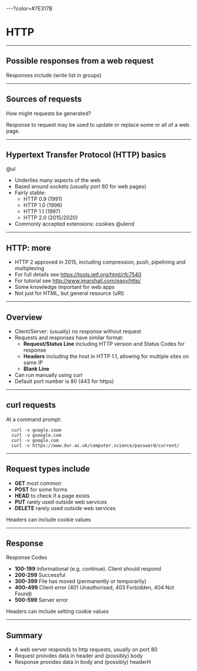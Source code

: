 ---?color=#7E317B

# HTTP

---

## Possible responses from a web request

Responses include (write list in groups)

---


## Sources of requests

How might requests be generated?


Response to request may be used to update or replace some or all of a web page.

---

## Hypertext Transfer Protocol (HTTP) basics

@ul

-  Underlies many aspects of the web
-  Based around sockets (usually port 80 for web pages)
-  Fairly stable:
    - HTTP 0.9 (1991)
    - HTTP 1.0 (1996)
    - HTTP 1.1 (1997)
    - HTTP 2.0 (2015/2020)
-  Commonly accepted extensions: cookies 
@ulend

---

## HTTP: more

- HTTP 2 approved in 2015, including compression, push, pipelining and multiplexing
-  For full details see <https://tools.ietf.org/html/rfc7540>
-  For tutorial see <http://www.jmarshall.com/easy/http/>
-  Some knowledge important for web apps
-  Not just for HTML, but general resource (uRl)

---

## Overview


- Client/Server: (usually) no response without request
- Requests and responses have similar format:
    - __Request/Status Line__ including HTTP version and Status Codes for response
    - __Headers__ including the host in HTTP 1.1, allowing for multiple sites on same IP
    - __Blank Line__
- Can run manually using curl
- Default port number is 80 (443 for https)

---

## curl requests

At a command prompt:

```
  curl -v google.coom
  curl -v gooogle.com
  curl -v google.com
  curl -v https://www.dur.ac.uk/computer.science/password/current/
```
 

---

## Request types include

- __GET__ most common
- __POST__ for some forms
- __HEAD__ to check if a page exists
- __PUT__ rarely used outside web services
- __DELETE__ rarely used outside web services

Headers can include cookie values

---

## Response

Response Codes

- __100-199__ Informational (e.g. continue). Client should respond
- __200-299__ Successful
- __300-399__ File has moved (permanently or temporarily)
- __400-499__ Client error (401 Unauthorised, 403 Forbidden, 404 Not Found)
- __500-599__ Server error

Headers can include setting cookie values

---

## Summary

- A web server responds to http requests, usually on port 80
- Request proivdes data in header and (possibly) body
- Response provides data in body and (possibly) headerH